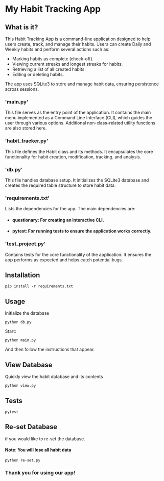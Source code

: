 # My Habit Tracking App
## What is it?

This Habit Tracking App is a command-line application designed to help users create, track, and manage their habits. Users can create Daily and Weekly habits and perform several actions such as:

* Marking habits as complete (check-off).
* Viewing current streaks and longest streaks for habits.
* Retrieving a list of all created habits.
* Editing or deleting habits.

The app uses SQLite3 to store and manage habit data, ensuring persistence across sessions.
### 'main.py'
This file serves as the entry point of the application. It contains the main menu implemented as a Command Line Interface (CLI), which guides the user through various options. Additional non-class-related utility functions are also stored here.

### 'habit_tracker.py'
This file defines the Habit class and its methods. It encapsulates the core functionality for habit creation, modification, tracking, and analysis.

### 'db.py'
This file handles database setup. It initializes the SQLite3 database and creates the required table structure to store habit data.

### 'requirements.txt' 
Lists the dependencies for the app. The main dependencies are:

* #### questionary: For creating an interactive CLI.
* #### pytest: For running tests to ensure the application works correctly.

### 'test_project.py'
Contains tests for the core functionality of the application. It ensures the app performs as expected and helps catch potential bugs.

## Installation

```shell
pip install -r requirements.txt
```
## Usage
Initialize the database
```shell
python db.py
```

Start:
```shell
python main.py
```
And then follow the instructions that appear.

## View Database
Quickly view the habit database and its contents

```shell
python view.py
```

## Tests

```shell
pytest
```
## Re-set Database
if you would like to re-set the database.
#### Note: You will lose all habit data
```shell
python re-set.py
```


### Thank you for using our app!